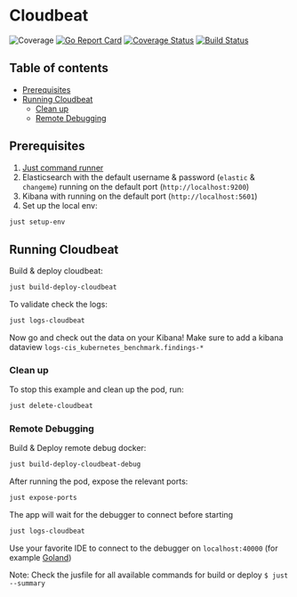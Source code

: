 # Cloudbeat 
![Coverage](https://img.shields.io/badge/Coverage-48.3%25-yellow)
[![Go Report Card](https://goreportcard.com/badge/github.com/elastic/cloudbeat)](https://goreportcard.com/report/github.com/elastic/cloudbeat)
[![Coverage Status](https://coveralls.io/repos/github/oren-zohar/cloudbeat/badge.svg?branch=main)](https://coveralls.io/github/oren-zohar/cloudbeat?branch=main)
[![Build Status](https://internal-ci.elastic.co/buildStatus/icon?job=cloudbeat%2Fcloudbeat-mbp%2Fmain)](https://internal-ci.elastic.co/job/cloudbeat/job/cloudbeat-mbp/job/main/)

## Table of contents
- [Prerequisites](#prerequisites)
- [Running Cloudbeat](#running-cloudbeat)
  - [Clean up](#clean-up)
  - [Remote Debugging](#remote-debugging)


## Prerequisites
1. [Just command runner](https://github.com/casey/just)
2. Elasticsearch with the default username & password (`elastic` & `changeme`) running on the default port (`http://localhost:9200`)
3. Kibana with running on the default port (`http://localhost:5601`)
4. Set up the local env:

```zsh
just setup-env
```

## Running Cloudbeat

Build & deploy cloudbeat:

```zsh
just build-deploy-cloudbeat
```

To validate check the logs:

```zsh
just logs-cloudbeat
```

Now go and check out the data on your Kibana! Make sure to add a kibana dataview `logs-cis_kubernetes_benchmark.findings-*`

### Clean up

To stop this example and clean up the pod, run:
```zsh
just delete-cloudbeat
```
### Remote Debugging

Build & Deploy remote debug docker:

```zsh
just build-deploy-cloudbeat-debug
```

After running the pod, expose the relevant ports:
```zsh
just expose-ports
```

The app will wait for the debugger to connect before starting

```zsh
just logs-cloudbeat
```

Use your favorite IDE to connect to the debugger on `localhost:40000` (for example [Goland](https://www.jetbrains.com/help/go/attach-to-running-go-processes-with-debugger.html#step-3-create-the-remote-run-debug-configuration-on-the-client-computer))

Note: Check the jusfile for all available commands for build or deploy `$ just --summary`
</br>

